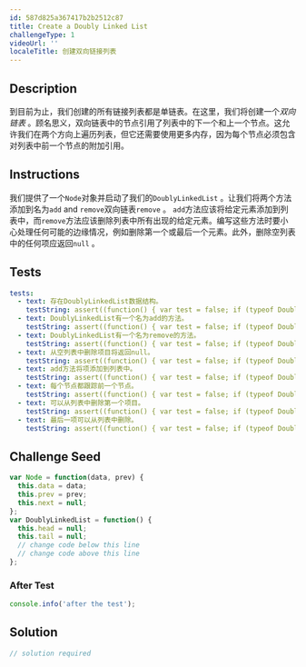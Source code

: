 ```yaml
---
id: 587d825a367417b2b2512c87
title: Create a Doubly Linked List
challengeType: 1
videoUrl: ''
localeTitle: 创建双向链接列表
---
```


## Description
<section id="description">到目前为止，我们创建的所有链接列表都是单链表。在这里，我们将创建一个<dfn>双向链表</dfn> 。顾名思义，双向链表中的节点引用了列表中的下一个和上一个节点。这允许我们在两个方向上遍历列表，但它还需要使用更多内存，因为每个节点必须包含对列表中前一个节点的附加引用。 </section>

## Instructions
<section id="instructions">我们提供了一个<code>Node</code>对象并启动了我们的<code>DoublyLinkedList</code> 。让我们将两个方法添加到名为<code>add</code> and <code>remove</code>双向链表<code>remove</code> 。 <code>add</code>方法应该将给定元素添加到列表中，而<code>remove</code>方法应该删除列表中所有出现的给定元素。编写这些方法时要小心处理任何可能的边缘情况，例如删除第一个或最后一个元素。此外，删除空列表中的任何项应返回<code>null</code> 。 </section>

## Tests
<section id='tests'>

```yml
tests:
  - text: 存在DoublyLinkedList数据结构。
    testString: assert((function() { var test = false; if (typeof DoublyLinkedList !== 'undefined') { test = new DoublyLinkedList() }; return (typeof test == 'object')})(), 'The DoublyLinkedList data structure exists.');
  - text: DoublyLinkedList有一个名为add的方法。
    testString: assert((function() { var test = false; if (typeof DoublyLinkedList !== 'undefined') { test = new DoublyLinkedList() }; if (test.add == undefined) { return false; }; return (typeof test.add == 'function')})(), 'The DoublyLinkedList has a method called add.');
  - text: DoublyLinkedList有一个名为remove的方法。
    testString: assert((function() { var test = false; if (typeof DoublyLinkedList !== 'undefined') { test = new DoublyLinkedList() }; if (test.remove == undefined) { return false; }; return (typeof test.remove == 'function')})(), 'The DoublyLinkedList has a method called remove.');
  - text: 从空列表中删除项目将返回null。
    testString: assert((function() { var test = false; if (typeof DoublyLinkedList !== 'undefined') { test = new DoublyLinkedList() }; return (test.remove(100) == null); })(), 'Removing an item from an empty list returns null.');
  - text: add方法将项添加到列表中。
    testString: assert((function() { var test = false; if (typeof DoublyLinkedList !== 'undefined') { test = new DoublyLinkedList() }; test.add(5); test.add(6); test.add(723); return (test.print().join('') == '56723'); })(), 'The add method adds items to the list.');
  - text: 每个节点都跟踪前一个节点。
    testString: assert((function() { var test = false; if (typeof DoublyLinkedList !== 'undefined') { test = new DoublyLinkedList() }; test.add(50); test.add(68); test.add(73); return (test.printReverse().join('') == '736850'); })(), 'Each node keeps track of the previous node.');
  - text: 可以从列表中删除第一个项目。
    testString: assert((function() { var test = false; if (typeof DoublyLinkedList !== 'undefined') { test = new DoublyLinkedList() }; test.add(25); test.add(35); test.add(60); test.remove(25); return ( test.print().join('') == '3560' ) })(), 'The first item can be removed from the list.');
  - text: 最后一项可以从列表中删除。
    testString: assert((function() { var test = false; if (typeof DoublyLinkedList !== 'undefined') { test = new DoublyLinkedList() }; test.add(25); test.add(35); test.add(60); test.remove(60); return ( test.print().join('') == '2535' ) })(), 'The last item can be removed from the list.');

```

</section>

## Challenge Seed
<section id='challengeSeed'>

<div id='js-seed'>

```js
var Node = function(data, prev) {
  this.data = data;
  this.prev = prev;
  this.next = null;
};
var DoublyLinkedList = function() {
  this.head = null;
  this.tail = null;
  // change code below this line
  // change code above this line
};

```

</div>


### After Test
<div id='js-teardown'>

```js
console.info('after the test');
```

</div>

</section>

## Solution
<section id='solution'>

```js
// solution required
```
</section>
